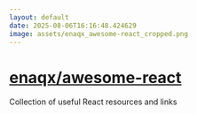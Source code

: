 ```yaml
---
layout: default
date: 2025-08-06T16:16:48.424629
image: assets/enaqx_awesome-react_cropped.png
---
```


# [enaqx/awesome-react](https://github.com/enaqx/awesome-react)

Collection of useful React resources and links

